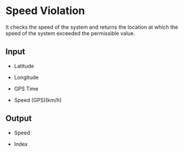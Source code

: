 # Speed Violation
It checks the speed of the system and returns the location at which the speed
of the system exceeded the permissible value.

## Input

-   Latitude

-   Longitude

-   GPS Time

-   Speed (GPS)(km/h)

 ## Output
 
-   Speed

-   Index

